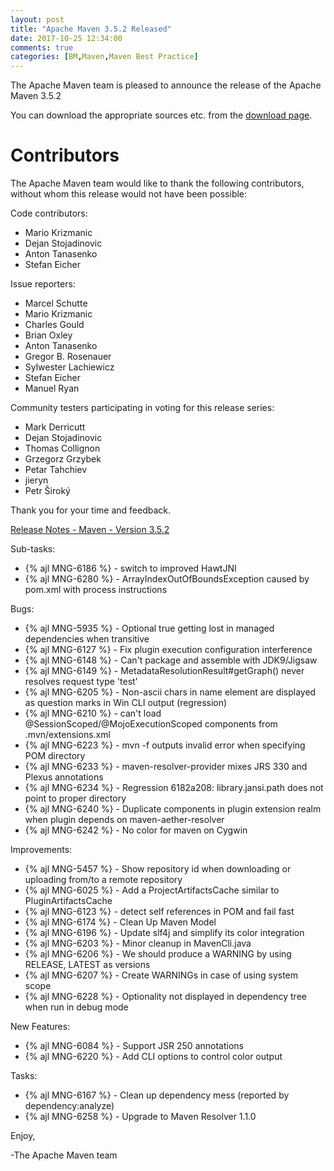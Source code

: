```yaml
---
layout: post
title: "Apache Maven 3.5.2 Released"
date: 2017-10-25 12:34:00
comments: true
categories: [BM,Maven,Maven Best Practice]
---
```

The Apache Maven team is pleased to announce the release of the Apache
Maven 3.5.2

You can download the appropriate sources etc. from the [download page](http://maven.apache.org/download.cgi).


Contributors
============
The Apache Maven team would like to thank the following contributors,
without whom this release would not have been possible:

Code contributors:

- Mario Krizmanic
- Dejan Stojadinovic
- Anton Tanasenko
- Stefan Eicher

Issue reporters:

- Marcel Schutte
- Mario Krizmanic
- Charles Gould
- Brian Oxley
- Anton Tanasenko
- Gregor B. Rosenauer
- Sylwester Lachiewicz
- Stefan Eicher
- Manuel Ryan

Community testers participating in voting for this release series:

- Mark Derricutt
- Dejan Stojadinovic
- Thomas Collignon
- Grzegorz Grzybek
- Petar Tahchiev
- jieryn
- Petr Široký

Thank you for your time and feedback.


[Release Notes - Maven - Version 3.5.2](https://issues.apache.org/jira/secure/ReleaseNote.jspa?projectId=12316922&version=12338964)

<!-- more -->

Sub-tasks:

 * {% ajl MNG-6186 %} - switch to improved HawtJNI
 * {% ajl MNG-6280 %} - ArrayIndexOutOfBoundsException caused by pom.xml with process instructions

Bugs:

 * {% ajl MNG-5935 %} - Optional true getting lost in managed dependencies when transitive
 * {% ajl MNG-6127 %} - Fix plugin execution configuration interference
 * {% ajl MNG-6148 %} - Can't package and assemble with JDK9/Jigsaw
 * {% ajl MNG-6149 %} - MetadataResolutionResult#getGraph() never resolves request type 'test'
 * {% ajl MNG-6205 %} - Non-ascii chars in name element are displayed as question marks in Win CLI output (regression)
 * {% ajl MNG-6210 %} - can't load @SessionScoped/@MojoExecutionScoped components from .mvn/extensions.xml
 * {% ajl MNG-6223 %} - mvn -f outputs invalid error when specifying POM directory
 * {% ajl MNG-6233 %} - maven-resolver-provider mixes JRS 330 and Plexus annotations
 * {% ajl MNG-6234 %} - Regression 6182a208: library.jansi.path does not point to proper directory
 * {% ajl MNG-6240 %} - Duplicate components in plugin extension realm when plugin depends on maven-aether-resolver
 * {% ajl MNG-6242 %} - No color for maven on Cygwin

Improvements:

 * {% ajl MNG-5457 %} - Show repository id when downloading or uploading from/to a remote repository
 * {% ajl MNG-6025 %} - Add a ProjectArtifactsCache similar to PluginArtifactsCache
 * {% ajl MNG-6123 %} - detect self references in POM and fail fast
 * {% ajl MNG-6174 %} - Clean Up Maven Model
 * {% ajl MNG-6196 %} - Update slf4j and simplify its color integration
 * {% ajl MNG-6203 %} - Minor cleanup in MavenCli.java
 * {% ajl MNG-6206 %} - We should produce a WARNING by using RELEASE, LATEST as versions
 * {% ajl MNG-6207 %} - Create WARNINGs in case of using system scope
 * {% ajl MNG-6228 %} - Optionality not displayed in dependency tree when run in debug mode

New Features:

 * {% ajl MNG-6084 %} - Support JSR 250 annotations
 * {% ajl MNG-6220 %} - Add CLI options to control color output

Tasks:

 * {% ajl MNG-6167 %} - Clean up dependency mess (reported by dependency:analyze)
 * {% ajl MNG-6258 %} - Upgrade to Maven Resolver 1.1.0

Enjoy,

-The Apache Maven team
